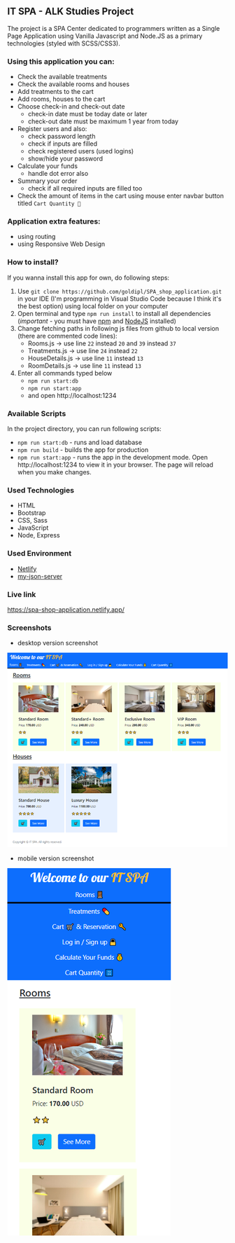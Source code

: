 ## IT SPA - ALK Studies Project

The project is a SPA Center dedicated to programmers written as a Single Page Application using Vanilla Javascript and Node.JS as a primary technologies (styled with SCSS/CSS3).

### Using this application you can:

- Check the available treatments
- Check the available rooms and houses
- Add treatments to the cart
- Add rooms, houses to the cart
- Choose check-in and check-out date
    - check-in date must be today date or later
    - check-out date must be maximum 1 year from today
- Register users and also:
    - check password length
    - check if inputs are filled
    - check registered users (used logins)
    - show/hide your password
- Calculate your funds
    - handle dot error also
- Summary your order
    - check if all required inputs are filled too
- Check the amount of items in the cart using mouse enter navbar button titled `Cart Quantity 🔢`

### Application extra features:

- using routing
- using Responsive Web Design

### How to install?

If you wanna install this app for own, do following steps:
1. Use `git clone https://github.com/goldipl/SPA_shop_application.git` in your IDE (I'm programming in Visual Studio Code because I think it's the best option) using local folder on your computer
2. Open terminal and type `npm run install` to install all dependencies (*important* - you must have [npm](https://docs.npmjs.com/downloading-and-installing-node-js-and-npm) and [NodeJS](https://nodejs.org/en/) installed)  
3. Change fetching paths in following js files from github to local version (there are commented code lines):
    - Rooms.js -> use line `22` instead `20` and `39` instead `37`    
    - Treatments.js -> use line `24` instead `22`   
    - HouseDetails.js -> use line `11` instead `13`  
    - RoomDetails.js -> use line `11` instead `13`   
4. Enter all commands typed below
    - `npm run start:db`  
    - `npm run start:app`  
    - and open http://localhost:1234  

### Available Scripts

In the project directory, you can run following scripts:   
* `npm run start:db` - runs and load database    
* `npm run build` - builds the app for production   
* `npm run start:app` - runs the app in the development mode. Open http://localhost:1234 to view it in your browser. The page will reload when you make changes.

### Used Technologies

* HTML
* Bootstrap
* CSS, Sass
* JavaScript
* Node, Express

### Used Environment

* [Netlify](https://www.netlify.com/)  
* [my-json-server](https://my-json-server.typicode.com)

### Live link

https://spa-shop-application.netlify.app/

### Screenshots
* desktop version screenshot  

![Screenshot01](./screenshots/Screenshot01.png)  
* mobile version screenshot  

![Screenshot02](./screenshots/Screenshot02.png) 